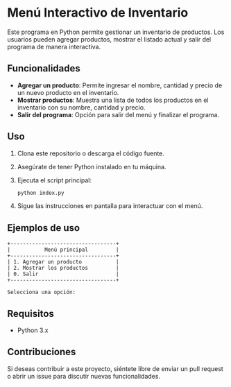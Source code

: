 # Menú Interactivo de Inventario

Este programa en Python permite gestionar un inventario de productos. Los usuarios pueden agregar productos, mostrar el listado actual y salir del programa de manera interactiva.

## Funcionalidades

- **Agregar un producto**: Permite ingresar el nombre, cantidad y precio de un nuevo producto en el inventario.
- **Mostrar productos**: Muestra una lista de todos los productos en el inventario con su nombre, cantidad y precio.
- **Salir del programa**: Opción para salir del menú y finalizar el programa.

## Uso

1. Clona este repositorio o descarga el código fuente.
2. Asegúrate de tener Python instalado en tu máquina.
3. Ejecuta el script principal:

   ```bash
   python index.py
   ```

4. Sigue las instrucciones en pantalla para interactuar con el menú.

## Ejemplos de uso

    +----------------------------------+
    |           Menú principal         |
    +----------------------------------+
    | 1. Agregar un producto           |
    | 2. Mostrar los productos         |
    | 0. Salir                         |
    +----------------------------------+

    Selecciona una opción:

## Requisitos

- Python 3.x

## Contribuciones

Si deseas contribuir a este proyecto, siéntete libre de enviar un pull request o abrir un issue para discutir nuevas funcionalidades.
